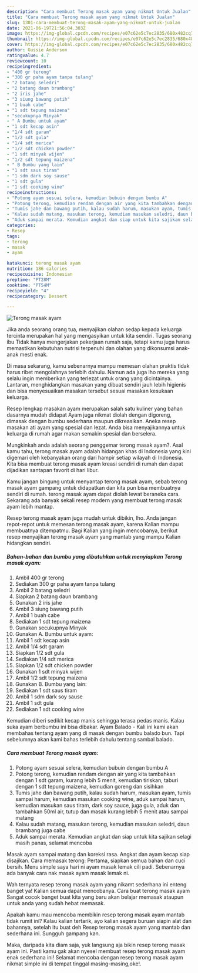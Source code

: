 ```yaml
---
description: "Cara membuat Terong masak ayam yang nikmat Untuk Jualan"
title: "Cara membuat Terong masak ayam yang nikmat Untuk Jualan"
slug: 1301-cara-membuat-terong-masak-ayam-yang-nikmat-untuk-jualan
date: 2021-06-19T21:56:04.303Z
image: https://img-global.cpcdn.com/recipes/e07c62e5c7ec2835/680x482cq70/terong-masak-ayam-foto-resep-utama.jpg
thumbnail: https://img-global.cpcdn.com/recipes/e07c62e5c7ec2835/680x482cq70/terong-masak-ayam-foto-resep-utama.jpg
cover: https://img-global.cpcdn.com/recipes/e07c62e5c7ec2835/680x482cq70/terong-masak-ayam-foto-resep-utama.jpg
author: Gussie Anderson
ratingvalue: 4.7
reviewcount: 10
recipeingredient:
- "400 gr terong"
- "300 gr paha ayam tanpa tulang"
- "2 batang seledri"
- "2 batang daun brambang"
- "2 iris jahe"
- "3 siung bawang putih"
- "1 buah cabe"
- "1 sdt tepung maizena"
- "secukupnya Minyak"
- " A Bumbu untuk ayam"
- "1 sdt kecap asin"
- "1/4 sdt garam"
- "1/2 sdt gula"
- "1/4 sdt merica"
- "1/2 sdt chicken powder"
- "1 sdt minyak wijen"
- "1/2 sdt tepung maizena"
- " B Bumbu yang lain"
- "1 sdt saus tiram"
- "1 sdm dark soy sause"
- "1 sdt gula"
- "1 sdt cooking wine"
recipeinstructions:
- "Potong ayam sesuai selera, kemudian bubuin dengan bumbu A"
- "Potong terong, kemudian rendam dengan air yang kita tambahkan dengan 1 sdt garam, kurang lebih 5 menit, kemudian tiriskan, taburi dengan 1 sdt tepung maizena, kemudian goreng dan sisihkan"
- "Tumis jahe dan bawang putih, kalau sudah harum, masukan ayam, tumis sampai harum, kemudian masukan cooking wine, aduk sampai harum, kemudian masukan saus tiram, dark soy sauce, juga gula, aduk dan tambahkan 50ml air, tutup dan masak kurang lebih 5 menit atau sampai matang"
- "Kalau sudah matang, masukan terong, kemudian masukan seledri, daun brambang juga cabe"
- "Aduk sampai merata. Kemudian angkat dan siap untuk kita sajikan selagi masih panas, selamat mencoba"
categories:
- Resep
tags:
- terong
- masak
- ayam

katakunci: terong masak ayam 
nutrition: 186 calories
recipecuisine: Indonesian
preptime: "PT28M"
cooktime: "PT54M"
recipeyield: "4"
recipecategory: Dessert

---
```



![Terong masak ayam](https://img-global.cpcdn.com/recipes/e07c62e5c7ec2835/680x482cq70/terong-masak-ayam-foto-resep-utama.jpg)

Jika anda seorang orang tua, menyajikan olahan sedap kepada keluarga tercinta merupakan hal yang mengasyikan untuk kita sendiri. Tugas seorang ibu Tidak hanya mengerjakan pekerjaan rumah saja, tetapi kamu juga harus memastikan kebutuhan nutrisi terpenuhi dan olahan yang dikonsumsi anak-anak mesti enak.

Di masa  sekarang, kamu sebenarnya mampu memesan olahan praktis tidak harus ribet mengolahnya terlebih dahulu. Namun ada juga lho mereka yang selalu ingin memberikan yang terlezat untuk orang yang dicintainya. Lantaran, menghidangkan masakan yang dibuat sendiri jauh lebih higienis dan bisa menyesuaikan masakan tersebut sesuai masakan kesukaan keluarga. 

Resep lengkap masakan ayam merupakan salah satu kuliner yang bahan dasarnya mudah didapat Ayam juga nikmat diolah dengan digoreng, dimasak dengan bumbu sederhana maupun dikreasikan. Aneka resep masakan ati ayam yang spesial dan lezat. Anda bisa menyajikannya untuk keluarga di rumah agar makan semakin spesial dan berselera.

Mungkinkah anda adalah seorang penggemar terong masak ayam?. Asal kamu tahu, terong masak ayam adalah hidangan khas di Indonesia yang kini digemari oleh kebanyakan orang dari hampir setiap wilayah di Indonesia. Kita bisa membuat terong masak ayam kreasi sendiri di rumah dan dapat dijadikan santapan favorit di hari libur.

Kamu jangan bingung untuk menyantap terong masak ayam, sebab terong masak ayam gampang untuk didapatkan dan kita pun bisa membuatnya sendiri di rumah. terong masak ayam dapat diolah lewat beraneka cara. Sekarang ada banyak sekali resep modern yang membuat terong masak ayam lebih mantap.

Resep terong masak ayam juga mudah untuk dibikin, lho. Anda jangan repot-repot untuk memesan terong masak ayam, karena Kalian mampu membuatnya ditempatmu. Bagi Kalian yang ingin mencobanya, berikut resep menyajikan terong masak ayam yang mantab yang mampu Kalian hidangkan sendiri.

<!--inarticleads1-->

##### Bahan-bahan dan bumbu yang dibutuhkan untuk menyiapkan Terong masak ayam:

1. Ambil 400 gr terong
1. Sediakan 300 gr paha ayam tanpa tulang
1. Ambil 2 batang seledri
1. Siapkan 2 batang daun brambang
1. Gunakan 2 iris jahe
1. Ambil 3 siung bawang putih
1. Ambil 1 buah cabe
1. Sediakan 1 sdt tepung maizena
1. Gunakan secukupnya Minyak
1. Gunakan  A. Bumbu untuk ayam:
1. Ambil 1 sdt kecap asin
1. Ambil 1/4 sdt garam
1. Siapkan 1/2 sdt gula
1. Sediakan 1/4 sdt merica
1. Siapkan 1/2 sdt chicken powder
1. Gunakan 1 sdt minyak wijen
1. Ambil 1/2 sdt tepung maizena
1. Gunakan  B. Bumbu yang lain:
1. Sediakan 1 sdt saus tiram
1. Ambil 1 sdm dark soy sause
1. Ambil 1 sdt gula
1. Sediakan 1 sdt cooking wine


Kemudian diberi sedikit kecap manis sehingga terasa pedas manis. Kalau suka ayam berbumbu ini bisa dibakar. Ayam Balado - Kali ini kami akan membahas tentang ayam yang di masak dengan bumbu balado bun. Tapi sebelumnya akan kami bahas terlebih dahulu tentang sambal balado. 

<!--inarticleads2-->

##### Cara membuat Terong masak ayam:

1. Potong ayam sesuai selera, kemudian bubuin dengan bumbu A
1. Potong terong, kemudian rendam dengan air yang kita tambahkan dengan 1 sdt garam, kurang lebih 5 menit, kemudian tiriskan, taburi dengan 1 sdt tepung maizena, kemudian goreng dan sisihkan
1. Tumis jahe dan bawang putih, kalau sudah harum, masukan ayam, tumis sampai harum, kemudian masukan cooking wine, aduk sampai harum, kemudian masukan saus tiram, dark soy sauce, juga gula, aduk dan tambahkan 50ml air, tutup dan masak kurang lebih 5 menit atau sampai matang
1. Kalau sudah matang, masukan terong, kemudian masukan seledri, daun brambang juga cabe
1. Aduk sampai merata. Kemudian angkat dan siap untuk kita sajikan selagi masih panas, selamat mencoba


Masak ayam sampai matang dan koreksi rasa. Angkat dan ayam kecap siap disajikan. Cara memasak terong: Pertama, siapkan semua bahan dan cuci bersih. Menu simple saya hari ni ayam masak lemak cili padi. Sebenarnya ada banyak cara nak masak ayam masak lemak ni. 

Wah ternyata resep terong masak ayam yang nikamt sederhana ini enteng banget ya! Kalian semua dapat mencobanya. Cara buat terong masak ayam Sangat cocok banget buat kita yang baru akan belajar memasak ataupun untuk anda yang sudah hebat memasak.

Apakah kamu mau mencoba membikin resep terong masak ayam mantab tidak rumit ini? Kalau kalian tertarik, ayo kalian segera buruan siapin alat dan bahannya, setelah itu buat deh Resep terong masak ayam yang mantab dan sederhana ini. Sungguh gampang kan. 

Maka, daripada kita diam saja, yuk langsung aja bikin resep terong masak ayam ini. Pasti kamu gak akan nyesel membuat resep terong masak ayam enak sederhana ini! Selamat mencoba dengan resep terong masak ayam nikmat simple ini di tempat tinggal masing-masing,oke!.

